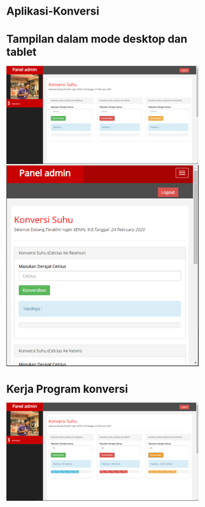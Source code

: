 # Aplikasi-Konversi
# Tampilan dalam mode desktop dan tablet
![AltText](https://github.com/naufal025/Aplikasi-Konversi/blob/master/k1.PNG)
![AltText](https://github.com/naufal025/Aplikasi-Konversi/blob/master/k2.PNG)
# Kerja Program konversi
![AltText](https://github.com/naufal025/Aplikasi-Konversi/blob/master/k3.PNG)
